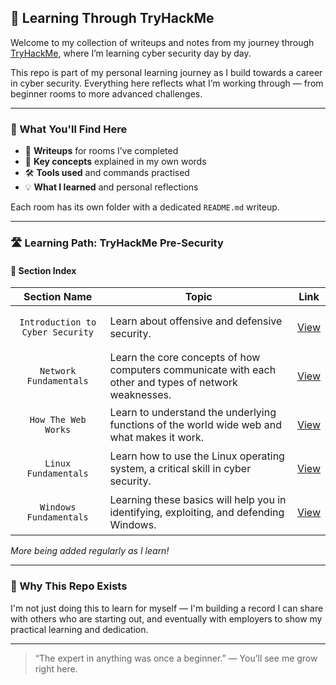 ## 🚀 Learning Through TryHackMe

Welcome to my collection of writeups and notes from my journey through [TryHackMe](https://tryhackme.com/), where I’m learning cyber security day by day.

This repo is part of my personal learning journey as I build towards a career in cyber security. Everything here reflects what I’m working through — from beginner rooms to more advanced challenges.

---

### 🧠 What You'll Find Here

- 🔐 **Writeups** for rooms I’ve completed  
- 📝 **Key concepts** explained in my own words  
- 🛠️ **Tools used** and commands practised  
- 💡 **What I learned** and personal reflections

Each room has its own folder with a dedicated `README.md` writeup.

---
### 🛣️ Learning Path: TryHackMe Pre-Security 

#### 📁 Section Index

| Section Name                         | Topic                                                                    | Link                                                                |
|--------------------------------------|--------------------------------------------------------------------------|---------------------------------------------------------------------|
| <p align="center">`Introduction to Cyber Security`</p>    | Learn about offensive and defensive security.                            | [View](https://github.com/MQKGitHub/Introduction-to-Cyber-Security) |
| <p align="center">`Network Fundamentals`</p>            | Learn the core concepts of how computers communicate with each other and types of network weaknesses. | [View](https://github.com/MQKGitHub/Network-Fundamentals) |
| <p align="center">`How The Web Works`</p>            | Learn to understand the underlying functions of the world wide web and what makes it work. | [View](https://github.com/MQKGitHub/How-The-Web-Works) |
| <p align="center">`Linux Fundamentals`</p>            | Learn how to use the Linux operating system, a critical skill in cyber security. | [View](https://github.com/MQKGitHub/Linux-Fundamentals) |
| <p align="center">`Windows Fundamentals`</p>          | Learning these basics will help you in identifying, exploiting, and defending Windows. | [View](https://github.com/MQKGitHub/Windows-Fundamentals) |

*More being added regularly as I learn!*

---

### 🤝 Why This Repo Exists

I'm not just doing this to learn for myself — I'm building a record I can share with others who are starting out, and eventually with employers to show my practical learning and dedication.

---

> “The expert in anything was once a beginner.” — You’ll see me grow right here.

